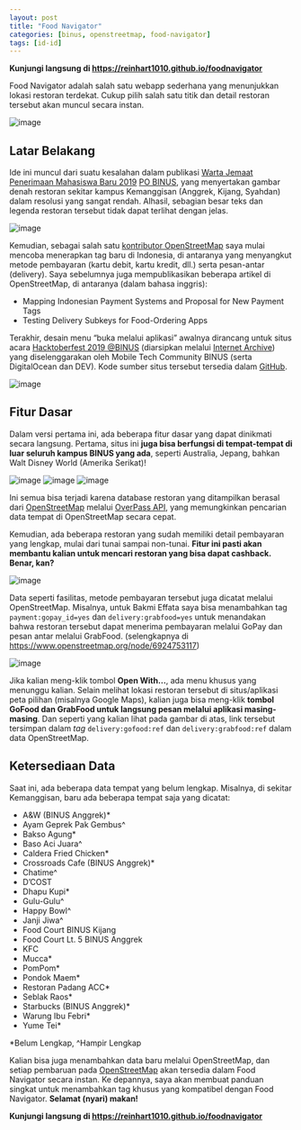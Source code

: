 ```yaml
---
layout: post
title: "Food Navigator"
categories: [binus, openstreetmap, food-navigator]
tags: [id-id]
---
```


**Kunjungi langsung di <https://reinhart1010.github.io/foodnavigator>**

Food Navigator adalah salah satu webapp sederhana yang menunjukkan lokasi restoran terdekat. Cukup pilih salah satu titik dan detail restoran tersebut akan muncul secara instan. 

![image](https://user-images.githubusercontent.com/17312341/70808403-319ec000-1df2-11ea-9016-da62adc756c4.png)

## Latar Belakang
Ide ini muncul dari suatu kesalahan dalam publikasi [Warta Jemaat Penerimaan Mahasiswa Baru 2019](https://drive.google.com/file/d/166TokJAsSh4MXmaX1VmHaL1Zvtosft8w/view) [PO BINUS](http://scdc.binus.ac.id/po), yang menyertakan gambar denah restoran sekitar kampus Kemanggisan (Anggrek, Kijang, Syahdan) dalam resolusi yang sangat rendah. Alhasil, sebagian besar teks dan legenda restoran tersebut tidak dapat terlihat dengan jelas.

![image](https://user-images.githubusercontent.com/17312341/70808436-43806300-1df2-11ea-9584-35a94998a13a.png)

Kemudian, sebagai salah satu [kontributor OpenStreetMap](https://www.openstreetmap.org/user/Reinhart%20Previano) saya mulai mencoba menerapkan tag baru di Indonesia, di antaranya yang menyangkut metode pembayaran (kartu debit, kartu kredit, dll.) serta pesan-antar (delivery). Saya sebelumnya juga mempublikasikan beberapa artikel di OpenStreetMap, di antaranya (dalam bahasa inggris):

+ Mapping Indonesian Payment Systems and Proposal for New Payment Tags
+ Testing Delivery Subkeys for Food-Ordering Apps

Terakhir, desain menu “buka melalui aplikasi” awalnya dirancang untuk situs acara [Hacktoberfest 2019 @BINUS](https://web.archive.org/web/20191030053755/https://hacktoberfest.mtcbin.us/) (diarsipkan melalui [Internet Archive](https://www.archive.org/)) yang diselenggarakan oleh Mobile Tech Community BINUS (serta DigitalOcean dan DEV). Kode sumber situs tersebut tersedia dalam [GitHub](https://web.archive.org/web/20191030053755/https://hacktoberfest.mtcbin.us/).

![image](https://user-images.githubusercontent.com/17312341/70808624-a96cea80-1df2-11ea-808c-8831ccc000ad.png)

## Fitur Dasar
Dalam versi pertama ini, ada beberapa fitur dasar yang dapat dinikmati secara langsung. Pertama, situs ini **juga bisa berfungsi di tempat-tempat di luar seluruh kampus BINUS yang ada**, seperti Australia, Jepang, bahkan Walt Disney World (Amerika Serikat)!

![image](https://user-images.githubusercontent.com/17312341/70808669-bf7aab00-1df2-11ea-85ca-9e5de20a28c6.png)
![image](https://user-images.githubusercontent.com/17312341/70808675-c86b7c80-1df2-11ea-9625-287232205397.png)
![image](https://user-images.githubusercontent.com/17312341/70808687-cbff0380-1df2-11ea-9f15-a5d812083f72.png)

Ini semua bisa terjadi karena database restoran yang ditampilkan berasal dari [OpenStreetMap](https://www.openstreetmap.org) melalui [OverPass API](http://overpass-api.de/), yang memungkinkan pencarian data tempat di OpenStreetMap secara cepat.

Kemudian, ada beberapa restoran yang sudah memiliki detail pembayaran yang lengkap, mulai dari tunai sampai non-tunai. **Fitur ini pasti akan membantu kalian untuk mencari restoran yang bisa dapat cashback. Benar, kan?**

![image](https://user-images.githubusercontent.com/17312341/70808781-fea8fc00-1df2-11ea-83c0-a615adeabb51.png)

Data seperti fasilitas, metode pembayaran tersebut juga dicatat melalui OpenStreetMap. Misalnya, untuk Bakmi Effata saya bisa menambahkan tag `payment:gopay_id=yes` dan `delivery:grabfood=yes` untuk menandakan bahwa restoran tersebut dapat menerima pembayaran melalui GoPay dan pesan antar melalui GrabFood. (selengkapnya di https://www.openstreetmap.org/node/6924753117)

![image](https://user-images.githubusercontent.com/17312341/70808806-0d8fae80-1df3-11ea-8a38-41b64e218fa8.png)

Jika kalian meng-klik tombol **Open With…**, ada menu khusus yang menunggu kalian. Selain melihat lokasi restoran tersebut di situs/aplikasi peta pilihan (misalnya Google Maps), kalian juga bisa meng-klik **tombol GoFood dan GrabFood untuk langsung pesan melalui aplikasi masing-masing**. Dan seperti yang kalian lihat pada gambar di atas, link tersebut tersimpan dalam *tag* `delivery:gofood:ref` dan `delivery:grabfood:ref` dalam data OpenStreetMap.

## Ketersediaan Data
Saat ini, ada beberapa data tempat yang belum lengkap. Misalnya, di sekitar Kemanggisan, baru ada beberapa tempat saja yang dicatat:

+ A&W (BINUS Anggrek)*
+ Ayam Geprek Pak Gembus^
+ Bakso Agung*
+ Baso Aci Juara^
+ Caldera Fried Chicken*
+ Crossroads Cafe (BINUS Anggrek)*
+ Chatime^
+ D’COST
+ Dhapu Kupi*
+ Gulu-Gulu^
+ Happy Bowl^
+ Janji Jiwa^
+ Food Court BINUS Kijang
+ Food Court Lt. 5 BINUS Anggrek
+ KFC
+ Mucca*
+ PomPom*
+ Pondok Maem*
+ Restoran Padang ACC*
+ Seblak Raos*
+ Starbucks (BINUS Anggrek)*
+ Warung Ibu Febri*
+ Yume Tei*

*Belum Lengkap, ^Hampir Lengkap

Kalian bisa juga menambahkan data baru melalui OpenStreetMap, dan setiap pembaruan pada [OpenStreetMap](https://www.openstreetmap.org) akan tersedia dalam Food Navigator secara instan. Ke depannya, saya akan membuat panduan singkat untuk menambahkan tag khusus yang kompatibel dengan Food Navigator. **Selamat (nyari) makan!**

**Kunjungi langsung di https://reinhart1010.github.io/foodnavigator**
